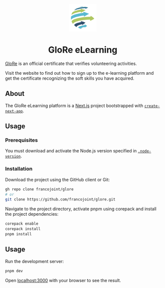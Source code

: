 <div align="center">
  <img src="static/glore.png" alt="" width="90" />
  <h1>GloRe eLearning</h1>
</div>

[GloRe](https://glorecertificate.net) is an official certificate that verifies volunteering activities.

Visit the website to find out how to sign up to the e-learning platform and get the certificate recognizing the soft skills you have acquired.

## About

The GloRe eLearning platform is a [Next.js](https://nextjs.org) project bootstrapped with [`create-next-app`](https://github.com/vercel/next.js/tree/canary/packages/create-next-app).

## Usage

### Prerequisites

You must download and activate the Node.js version specified in [`.node-version`](.node-version).

### Installation

Download the project using the GitHub client or Git:

```sh
gh repo clone francojoint/glore
# or
git clone https://github.com/francojoint/glore.git
```

Navigate to the project directory, activate pnpm using corepack and install the project dependencies:

```sh
corepack enable
corepack install
pnpm install
```

## Usage

Run the development server:

```bash
pnpm dev
```

Open [localhost:3000](http://localhost:3000) with your browser to see the result.
